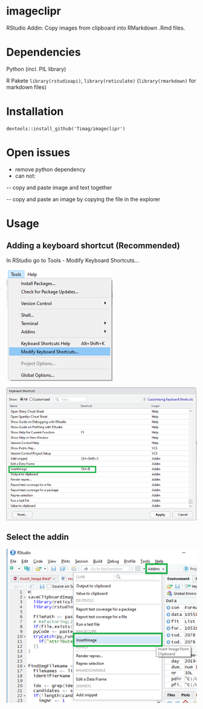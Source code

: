 # imageclipr
RStudio Addin: Copy images from clipboard into RMarkdown .Rmd files.

# Dependencies
Python (incl. PIL library)

R Pakete `library(rstudioapi)`, `library(reticulate)` (`library(rmarkdown)` for markdown files)

# Installation
`devtools::install_github('Timag/imageclipr')`

# Open issues
- remove python dependency
- can not: 

-- copy and paste image and text together

-- copy and paste an image by copying the file in the explorer

# Usage

## Adding a keyboard shortcut (Recommended)
In RStudio go to Tools - Modify Keyboard Shortcuts...

![Plot title. ](clipboardImage_1.png)

![Plot title. ](clipboardImage_2.png)

## Select the addin
![Plot title. ](clipboardImage_5.png)


